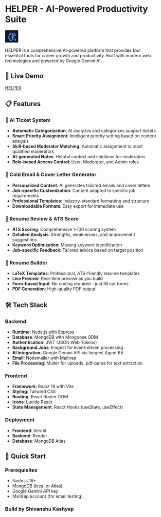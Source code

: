 # HELPER - AI-Powered Productivity Suite

![HELPER Logo](./Frontend/src/assets/Helper.png)

HELPER is a comprehensive AI-powered platform that provides four essential tools for career growth and productivity. Built with modern web technologies and powered by Google Gemini AI.

## 🚀 Live Demo

 [HELPER](https://helper-woad-ten.vercel.app/)

## 📋 Features

### 🎫 AI Ticket System
- **Automatic Categorization**: AI analyzes and categorizes support tickets
- **Smart Priority Assignment**: Intelligent priority setting based on content analysis
- **Skill-based Moderator Matching**: Automatic assignment to most qualified moderators
- **AI-generated Notes**: Helpful context and solutions for moderators
- **Role-based Access Control**: User, Moderator, and Admin roles

### 📧 Cold Email & Cover Letter Generator
- **Personalized Content**: AI generates tailored emails and cover letters
- **Job-specific Customization**: Content adapted to specific job requirements
- **Professional Templates**: Industry-standard formatting and structure
- **Downloadable Formats**: Easy export for immediate use

### 📄 Resume Review & ATS Score
- **ATS Scoring**: Comprehensive 1-100 scoring system
- **Detailed Analysis**: Strengths, weaknesses, and improvement suggestions
- **Keyword Optimization**: Missing keyword identification
- **Job-specific Feedback**: Tailored advice based on target position

### 👤 Resume Builder
- **LaTeX Templates**: Professional, ATS-friendly resume templates
- **Live Preview**: Real-time preview as you build
- **Form-based Input**: No coding required - just fill out forms
- **PDF Generation**: High-quality PDF output

## 🛠️ Tech Stack

### Backend
- **Runtime**: Node.js with Express
- **Database**: MongoDB with Mongoose ODM
- **Authentication**: JWT (JSON Web Tokens)
- **Background Jobs**: Inngest for event-driven processing
- **AI Integration**: Google Gemini API via Inngest Agent Kit
- **Email**: Nodemailer with Mailtrap
- **File Processing**: Multer for uploads, pdf-parse for text extraction

### Frontend
- **Framework**: React 18 with Vite
- **Styling**: Tailwind CSS
- **Routing**: React Router DOM
- **Icons**: Lucide React
- **State Management**: React Hooks (useState, useEffect)

### Deployment
- **Frontend**: Vercel
- **Backend**: Render
- **Database**: MongoDB Atlas

## 🚀 Quick Start

### Prerequisites
- Node.js 18+
- MongoDB (local or Atlas)
- Google Gemini API key
- Mailtrap account (for email testing)


### Build by Shivanshu Kashyap